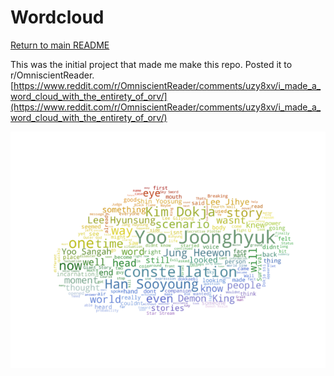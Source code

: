 # Wordcloud

[Return to main README](../readme.md)

This was the initial project that made me make this repo. Posted it to r/OmniscientReader.
[https://www.reddit.com/r/OmniscientReader/comments/uzy8xv/i_made_a_word_cloud_with_the_entirety_of_orv/](https://www.reddit.com/r/OmniscientReader/comments/uzy8xv/i_made_a_word_cloud_with_the_entirety_of_orv/)

![wordcloud.png](wordcloud.png)
